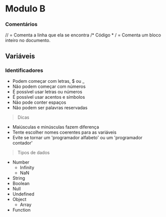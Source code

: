 
# Modulo B

### Comentários

// =  Comenta a linha que ela se encontra
\/*  Código * / = Comenta um bloco inteiro no documento.


## Variáveis

### Identificadores

- Podem começar com letras, $ ou _
- Não podem começar com números
- É possível usar letras ou números
- É possível usar acentos e símbolos
- Não pode conter espaços
- Não podem ser palavras reservadas

>Dicas

- Maiúsculas e minúsculas fazem diferença
- Tente escolher nomes coerentes para as variáveis
- Evite se tornar um 'programador alfabeto' ou um 'programador contador'

> Tipos de dados

- Number
	- Infinity
	- NaN
- String
- Boolean
- Null
- Undefined
- Object
	- Array
- Function

